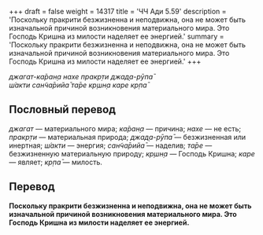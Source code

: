+++
draft = false
weight = 14317
title = 'ЧЧ Ади 5.59'
description = 'Поскольку пракрити безжизненна и неподвижна, она не может быть изначальной причиной возникновения материального мира. Это Господь Кришна из милости наделяет ее энергией.'
summary = 'Поскольку пракрити безжизненна и неподвижна, она не может быть изначальной причиной возникновения материального мира. Это Господь Кришна из милости наделяет ее энергией.'
+++

_джагат-ка̄ран̣а нахе пракр̣ти джад̣а-рӯпа̄  
ш́акти сан̃ча̄рийа̄ та̄ре кр̣шн̣а каре кр̣па̄_

## Пословный перевод

_джагат_ — материального мира; _ка̄ран̣а_ — причина; _нахе_ — не есть; _пракр̣ти_ — материальная природа; _джад̣а_\-_рӯпа̄_ — безжизненная или инертная; _ш́акти_ — энергия; _сан̃ча̄рийа̄_ — наделив; _та̄ре_ — безжизненную материальную природу; _кр̣шн̣а_ — Господь Кришна; _каре_ — являет; _кр̣па̄_ — милость.

## Перевод

**Поскольку пракрити безжизненна и неподвижна, она не может быть изначальной причиной возникновения материального мира. Это Господь Кришна из милости наделяет ее энергией.**

